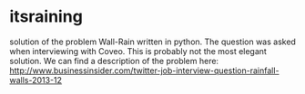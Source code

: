 # itsraining
solution of the problem Wall-Rain written in python. The question was asked when interviewing with Coveo. This is probably not the most elegant solution.
We can find a description of the problem here: http://www.businessinsider.com/twitter-job-interview-question-rainfall-walls-2013-12